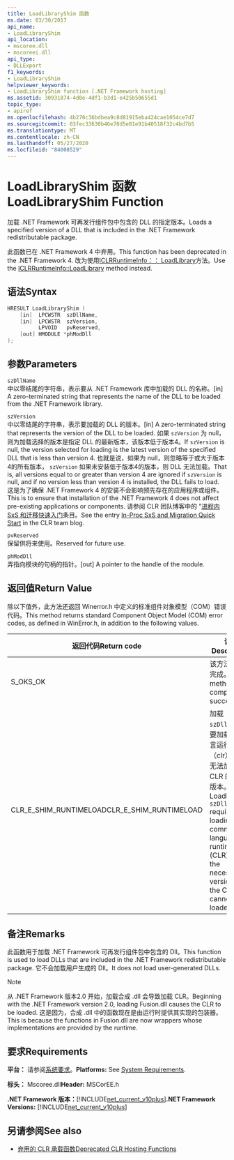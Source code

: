 ```yaml
---
title: LoadLibraryShim 函数
ms.date: 03/30/2017
api_name:
- LoadLibraryShim
api_location:
- mscoree.dll
- mscoreei.dll
api_type:
- DLLExport
f1_keywords:
- LoadLibraryShim
helpviewer_keywords:
- LoadLibraryShim function [.NET Framework hosting]
ms.assetid: 30931874-4d0e-4df1-b3d1-e425b50655d1
topic_type:
- apiref
ms.openlocfilehash: 4b270c36bdbea9c8d81915eba424cae1054ce7d7
ms.sourcegitcommit: 03fec33630b46e78d5e81e91b40518f32c4bd7b5
ms.translationtype: MT
ms.contentlocale: zh-CN
ms.lasthandoff: 05/27/2020
ms.locfileid: "84008529"
---
```

# <a name="loadlibraryshim-function"></a><span data-ttu-id="7c0c3-102">LoadLibraryShim 函数</span><span class="sxs-lookup"><span data-stu-id="7c0c3-102">LoadLibraryShim Function</span></span>
<span data-ttu-id="7c0c3-103">加载 .NET Framework 可再发行组件包中包含的 DLL 的指定版本。</span><span class="sxs-lookup"><span data-stu-id="7c0c3-103">Loads a specified version of a DLL that is included in the .NET Framework redistributable package.</span></span>  
  
 <span data-ttu-id="7c0c3-104">此函数已在 .NET Framework 4 中弃用。</span><span class="sxs-lookup"><span data-stu-id="7c0c3-104">This function has been deprecated in the .NET Framework 4.</span></span> <span data-ttu-id="7c0c3-105">改为使用[ICLRRuntimeInfo：： LoadLibrary](iclrruntimeinfo-loadlibrary-method.md)方法。</span><span class="sxs-lookup"><span data-stu-id="7c0c3-105">Use the [ICLRRuntimeInfo::LoadLibrary](iclrruntimeinfo-loadlibrary-method.md) method instead.</span></span>  
  
## <a name="syntax"></a><span data-ttu-id="7c0c3-106">语法</span><span class="sxs-lookup"><span data-stu-id="7c0c3-106">Syntax</span></span>  
  
```cpp  
HRESULT LoadLibraryShim (  
    [in]  LPCWSTR  szDllName,  
    [in]  LPCWSTR  szVersion,  
          LPVOID   pvReserved,  
    [out] HMODULE *phModDll  
);  
```  
  
## <a name="parameters"></a><span data-ttu-id="7c0c3-107">参数</span><span class="sxs-lookup"><span data-stu-id="7c0c3-107">Parameters</span></span>  
 `szDllName`  
 <span data-ttu-id="7c0c3-108">中以零结尾的字符串，表示要从 .NET Framework 库中加载的 DLL 的名称。</span><span class="sxs-lookup"><span data-stu-id="7c0c3-108">[in] A zero-terminated string that represents the name of the DLL to be loaded from the .NET Framework library.</span></span>  
  
 `szVersion`  
 <span data-ttu-id="7c0c3-109">中以零结尾的字符串，表示要加载的 DLL 的版本。</span><span class="sxs-lookup"><span data-stu-id="7c0c3-109">[in] A zero-terminated string that represents the version of the DLL to be loaded.</span></span> <span data-ttu-id="7c0c3-110">如果 `szVersion` 为 null，则为加载选择的版本是指定 DLL 的最新版本，该版本低于版本4。</span><span class="sxs-lookup"><span data-stu-id="7c0c3-110">If `szVersion` is null, the version selected for loading is the latest version of the specified DLL that is less than version 4.</span></span> <span data-ttu-id="7c0c3-111">也就是说，如果为 null，则忽略等于或大于版本4的所有版本， `szVersion` 如果未安装低于版本4的版本，则 DLL 无法加载。</span><span class="sxs-lookup"><span data-stu-id="7c0c3-111">That is, all versions equal to or greater than version 4 are ignored if `szVersion` is null, and if no version less than version 4 is installed, the DLL fails to load.</span></span> <span data-ttu-id="7c0c3-112">这是为了确保 .NET Framework 4 的安装不会影响预先存在的应用程序或组件。</span><span class="sxs-lookup"><span data-stu-id="7c0c3-112">This is to ensure that installation of the .NET Framework 4 does not affect pre-existing applications or components.</span></span> <span data-ttu-id="7c0c3-113">请参阅 CLR 团队博客中的 "[进程内 SxS 和迁移快速入门](https://devblogs.microsoft.com/dotnet/in-proc-sxs-and-migration-quick-start/)条目。</span><span class="sxs-lookup"><span data-stu-id="7c0c3-113">See the entry [In-Proc SxS and Migration Quick Start](https://devblogs.microsoft.com/dotnet/in-proc-sxs-and-migration-quick-start/) in the CLR team blog.</span></span>  
  
 `pvReserved`  
 <span data-ttu-id="7c0c3-114">保留供将来使用。</span><span class="sxs-lookup"><span data-stu-id="7c0c3-114">Reserved for future use.</span></span>  
  
 `phModDll`  
 <span data-ttu-id="7c0c3-115">弄指向模块的句柄的指针。</span><span class="sxs-lookup"><span data-stu-id="7c0c3-115">[out] A pointer to the handle of the module.</span></span>  
  
## <a name="return-value"></a><span data-ttu-id="7c0c3-116">返回值</span><span class="sxs-lookup"><span data-stu-id="7c0c3-116">Return Value</span></span>  
 <span data-ttu-id="7c0c3-117">除以下值外，此方法还返回 Winerror.h 中定义的标准组件对象模型（COM）错误代码。</span><span class="sxs-lookup"><span data-stu-id="7c0c3-117">This method returns standard Component Object Model (COM) error codes, as defined in WinError.h, in addition to the following values.</span></span>  
  
|<span data-ttu-id="7c0c3-118">返回代码</span><span class="sxs-lookup"><span data-stu-id="7c0c3-118">Return code</span></span>|<span data-ttu-id="7c0c3-119">说明</span><span class="sxs-lookup"><span data-stu-id="7c0c3-119">Description</span></span>|  
|-----------------|-----------------|  
|<span data-ttu-id="7c0c3-120">S_OK</span><span class="sxs-lookup"><span data-stu-id="7c0c3-120">S_OK</span></span>|<span data-ttu-id="7c0c3-121">该方法已成功完成。</span><span class="sxs-lookup"><span data-stu-id="7c0c3-121">The method completed successfully.</span></span>|  
|<span data-ttu-id="7c0c3-122">CLR_E_SHIM_RUNTIMELOAD</span><span class="sxs-lookup"><span data-stu-id="7c0c3-122">CLR_E_SHIM_RUNTIMELOAD</span></span>|<span data-ttu-id="7c0c3-123">加载 `szDllName` 需要加载公共语言运行时（clr），并且无法加载 CLR 的必要版本。</span><span class="sxs-lookup"><span data-stu-id="7c0c3-123">Loading `szDllName` requires loading the common language runtime (CLR), and the necessary version of the CLR cannot be loaded.</span></span>|  
  
## <a name="remarks"></a><span data-ttu-id="7c0c3-124">备注</span><span class="sxs-lookup"><span data-stu-id="7c0c3-124">Remarks</span></span>  
 <span data-ttu-id="7c0c3-125">此函数用于加载 .NET Framework 可再发行组件包中包含的 Dll。</span><span class="sxs-lookup"><span data-stu-id="7c0c3-125">This function is used to load DLLs that are included in the .NET Framework redistributable package.</span></span> <span data-ttu-id="7c0c3-126">它不会加载用户生成的 Dll。</span><span class="sxs-lookup"><span data-stu-id="7c0c3-126">It does not load user-generated DLLs.</span></span>  
  
> [!NOTE]
> <span data-ttu-id="7c0c3-127">从 .NET Framework 版本2.0 开始，加载合成 .dll 会导致加载 CLR。</span><span class="sxs-lookup"><span data-stu-id="7c0c3-127">Beginning with the .NET Framework version 2.0, loading Fusion.dll causes the CLR to be loaded.</span></span> <span data-ttu-id="7c0c3-128">这是因为，合成 .dll 中的函数现在是由运行时提供其实现的包装器。</span><span class="sxs-lookup"><span data-stu-id="7c0c3-128">This is because the functions in Fusion.dll are now wrappers whose implementations are provided by the runtime.</span></span>  
  
## <a name="requirements"></a><span data-ttu-id="7c0c3-129">要求</span><span class="sxs-lookup"><span data-stu-id="7c0c3-129">Requirements</span></span>  
 <span data-ttu-id="7c0c3-130">**平台：** 请参阅[系统要求](../../get-started/system-requirements.md)。</span><span class="sxs-lookup"><span data-stu-id="7c0c3-130">**Platforms:** See [System Requirements](../../get-started/system-requirements.md).</span></span>  
  
 <span data-ttu-id="7c0c3-131">**标头：** Mscoree.dll</span><span class="sxs-lookup"><span data-stu-id="7c0c3-131">**Header:** MSCorEE.h</span></span>  
  
 <span data-ttu-id="7c0c3-132">**.NET Framework 版本：**[!INCLUDE[net_current_v10plus](../../../../includes/net-current-v10plus-md.md)]</span><span class="sxs-lookup"><span data-stu-id="7c0c3-132">**.NET Framework Versions:** [!INCLUDE[net_current_v10plus](../../../../includes/net-current-v10plus-md.md)]</span></span>  
  
## <a name="see-also"></a><span data-ttu-id="7c0c3-133">另请参阅</span><span class="sxs-lookup"><span data-stu-id="7c0c3-133">See also</span></span>

- [<span data-ttu-id="7c0c3-134">弃用的 CLR 承载函数</span><span class="sxs-lookup"><span data-stu-id="7c0c3-134">Deprecated CLR Hosting Functions</span></span>](deprecated-clr-hosting-functions.md)
